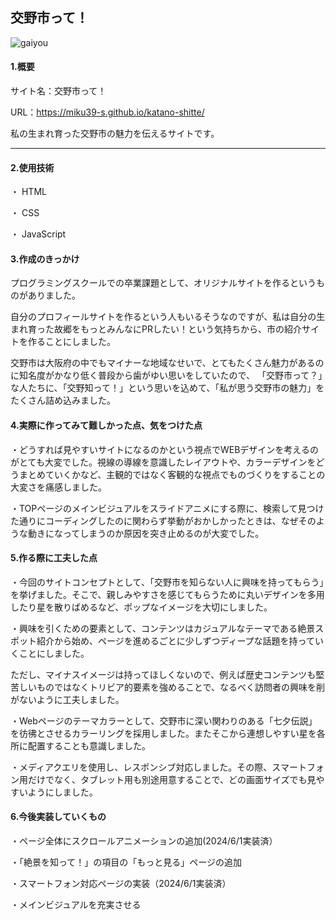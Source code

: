 ## 交野市って！
![gaiyou](https://github.com/miku39-s/katano-shitte/assets/124442211/7351106a-738c-49c5-88f1-8983c41a62ec)

#### 1.概要

サイト名：交野市って！

URL：https://miku39-s.github.io/katano-shitte/

私の生まれ育った交野市の魅力を伝えるサイトです。

****

#### 2.使用技術
・ HTML

・ CSS

・ JavaScript

#### 3.作成のきっかけ
プログラミングスクールでの卒業課題として、オリジナルサイトを作るというものがありました。

自分のプロフィールサイトを作るという人もいるそうなのですが、私は自分の生まれ育った故郷をもっとみんなにPRしたい！という気持ちから、市の紹介サイトを作ることにしました。

交野市は大阪府の中でもマイナーな地域なせいで、とてもたくさん魅力があるのに知名度がかなり低く普段から歯がゆい思いをしていたので、
「交野市って？」な人たちに、「交野知って！」という思いを込めて、「私が思う交野市の魅力」をたくさん詰め込みました。

#### 4.実際に作ってみて難しかった点、気をつけた点
・どうすれば見やすいサイトになるのかという視点でWEBデザインを考えるのがとても大変でした。視線の導線を意識したレイアウトや、カラーデザインをどうまとめていくかなど、主観的ではなく客観的な視点でものづくりをすることの大変さを痛感しました。
  
・TOPページのメインビジュアルをスライドアニメにする際に、検索して見つけた通りにコーディングしたのに関わらず挙動がおかしかったときは、なぜそのような動きになってしまうのか原因を突き止めるのが大変でした。

#### 5.作る際に工夫した点
・今回のサイトコンセプトとして、「交野市を知らない人に興味を持ってもらう」を挙げました。そこで、親しみやすさを感じてもらうために丸いデザインを多用したり星を散りばめるなど、ポップなイメージを大切にしました。

・興味を引くための要素として、コンテンツはカジュアルなテーマである絶景スポット紹介から始め、ページを進めるごとに少しずつディープな話題を持っていくことにしました。

ただし、マイナスイメージは持ってほしくないので、例えば歴史コンテンツも堅苦しいものではなくトリビア的要素を強めることで、なるべく訪問者の興味を削がないように工夫しました。

・Webページのテーマカラーとして、交野市に深い関わりのある「七夕伝説」を彷彿とさせるカラーリングを採用しました。またそこから連想しやすい星を各所に配置することも意識しました。

・メディアクエリを使用し、レスポンシブ対応しました。その際、スマートフォン用だけでなく、タブレット用も別途用意することで、どの画面サイズでも見やすいようにしました。

#### 6.今後実装していくもの
・ページ全体にスクロールアニメーションの追加(2024/6/1実装済）

・「絶景を知って！」の項目の「もっと見る」ページの追加

・スマートフォン対応ページの実装（2024/6/1実装済）

・メインビジュアルを充実させる
